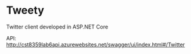 # Tweety

Twitter client developed in ASP.NET Core

API: http://cst8359lab6api.azurewebsites.net/swagger/ui/index.html#/Twitter
